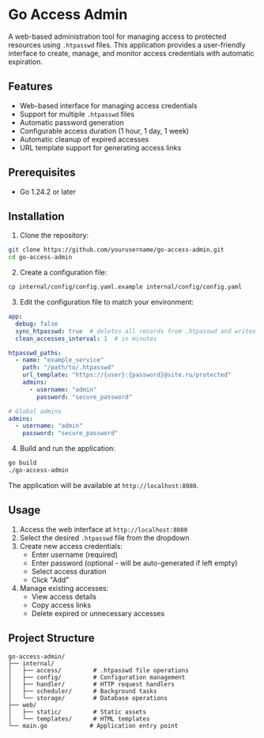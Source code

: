 # Go Access Admin

A web-based administration tool for managing access to protected resources using `.htpasswd` files. This application provides a user-friendly interface to create, manage, and monitor access credentials with automatic expiration.

## Features

- Web-based interface for managing access credentials
- Support for multiple `.htpasswd` files
- Automatic password generation
- Configurable access duration (1 hour, 1 day, 1 week)
- Automatic cleanup of expired accesses
- URL template support for generating access links

## Prerequisites

- Go 1.24.2 or later

## Installation

1. Clone the repository:
```bash
git clone https://github.com/yourusername/go-access-admin.git
cd go-access-admin
```

2. Create a configuration file:
```bash
cp internal/config/config.yaml.example internal/config/config.yaml
```

3. Edit the configuration file to match your environment:
```yaml
app:
  debug: false
  sync_htpasswd: true  # deletes all records from .htpasswd and writes db users in it on startup
  clean_accesses_interval: 1  # in minutes

htpasswd_paths:
  - name: "example_service"
    path: "/path/to/.htpasswd"
    url_template: "https://{user}:{password}@site.ru/protected"
    admins:
      - username: "admin"
        password: "secure_password"

# Global admins
admins:
  - username: "admin"
    password: "secure_password"
```

4. Build and run the application:
```bash
go build
./go-access-admin
```

The application will be available at `http://localhost:8080`.

## Usage

1. Access the web interface at `http://localhost:8080`
2. Select the desired `.htpasswd` file from the dropdown
3. Create new access credentials:
   - Enter username (required)
   - Enter password (optional - will be auto-generated if left empty)
   - Select access duration
   - Click "Add"
4. Manage existing accesses:
   - View access details
   - Copy access links
   - Delete expired or unnecessary accesses

## Project Structure

```
go-access-admin/
├── internal/
│   ├── access/         # .htpasswd file operations
│   ├── config/         # Configuration management
│   ├── handler/        # HTTP request handlers
│   ├── scheduler/      # Background tasks
│   └── storage/        # Database operations
├── web/
│   ├── static/         # Static assets
│   └── templates/      # HTML templates
└── main.go            # Application entry point
```
